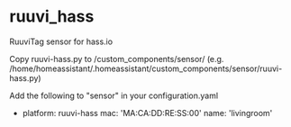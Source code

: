 # ruuvi_hass
RuuviTag sensor for hass.io

Copy ruuvi-hass.py to <config folder>/custom_components/sensor/ (e.g. /home/homeassistant/.homeassistant/custom_components/sensor/ruuvi-hass.py)

Add the following to "sensor" in your configuration.yaml
  - platform: ruuvi-hass
    mac: 'MA:CA:DD:RE:SS:00'
    name: 'livingroom'
